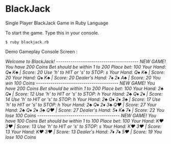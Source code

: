 # BlackJack
Single Player BlackJack Game in Ruby Language

To start the game. Type this in your console.

`$ ruby blackjack.rb`


Demo Gameplay Console Screen :

*Welcome to BlackJack!*
*----------------------------------------*
*NEW GAME! You have 200 Coins*
*Bet should be within 1 to 200*
*Place bet: 100*
*Your Hand: Q♠ K♣ | Score: 20*
*Use 'h' to HIT or 's' to STOP: s*
*Your Hand: Q♠ K♣ | Score: 20*
*Your Hand: Q♠ K♣ | Score: 20*
*Dealer's Hand: 7♠ 2♦ A♣ | Score: 20*
*You win 100 Coins*
*----------------------------------------*
*NEW GAME! You have 200 Coins*
*Bet should be within 1 to 200*
*Place bet: 100*
*Your Hand: 2♣ Q♦ | Score: 12*
*Use 'h' to HIT or 's' to STOP: h*
*Your Hand: 2♣ Q♦ 2♦ | Score: 14*
*Use 'h' to HIT or 's' to STOP: h*
*Your Hand: 2♣ Q♦ 2♦ 3♣ | Score: 17*
*Use 'h' to HIT or 's' to STOP: h*
*Your Hand: 2♣ Q♦ 2♦ 3♣ Q♥ | Score: 27*
*Your Hand: 2♣ Q♦ 2♦ 3♣ Q♥ | Score: 27*
*Dealer's Hand: 5♦ K♣ 7♦ | Score: 22*
*You lose 100 Coins*
*----------------------------------------*
*NEW GAME! You have 100 Coins*
*Bet should be within 1 to 100*
*Place bet: 100*
*Your Hand: K♥ 3♥ | Score: 13*
*Use 'h' to HIT or 's' to STOP: s*
*Your Hand: K♥ 3♥ | Score: 13*
*Your Hand: K♥ 3♥ | Score: 13*
*Dealer's Hand: 7♦ 7♠ 5♥ | Score: 19*
*You lose 100 Coins*
